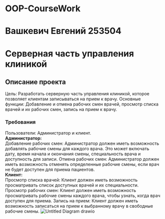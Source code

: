 # OOP-CourseWork
# Вашкевич Евгений 253504
# Серверная часть управления клиникой
## Описание проекта

Цель: Разработать серверную часть управления клиникой, которое позволяет клиентам записываться на прием к врачу.
Основные функции: Добавление и отмена рабочих смен врачей, просмотр списка врачей и их рабочих смен, запись на прием к врачу.

### Требования 
Пользователи: Администратор и клиент.<br/>
**Администратор:**<br/>
Добавление рабочих смен: Администратор должен иметь возможность добавлять рабочие смены для каждого врача. Это может включать дату, время начала и окончания смены, специальность врача и доступность для записи.
Отмена рабочих смен: Администратор должен иметь возможность отменять определенные рабочие смены, если врач не будет доступен для приема пациентов.<br/>
**Клиент:**<br/>
Просмотр списка врачей: Клиент должен иметь возможность просматривать список доступных врачей и их специальности.
Просмотр рабочих смен: Клиент должен иметь возможность просматривать рабочие смены каждого врача, чтобы узнать, когда врач доступен для приема.
Запись на прием: Клиент должен иметь возможность записаться на прием к выбранному врачу в свободные рабочие смены.
![Untitled Diagram drawio](https://github.com/FujitsuT/OOP-CourseWork/assets/67864949/c2b9d0a6-16f5-4afc-aae5-2c68930f40eb)
